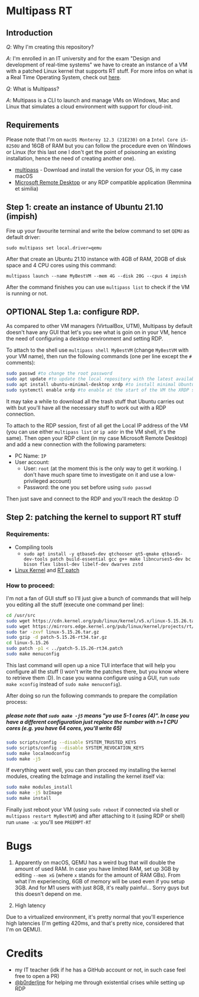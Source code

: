 # Multipass RT

## Introduction

*Q*: Why I'm creating this repository?

*A*: I'm enrolled in an IT university and for the exam "Design and development of real-time systems" we have to create an instance of a VM with a patched Linux kernel that supports RT stuff. For more infos on what is a Real Time Operating System, check out [here](https://en.wikipedia.org/wiki/Real-time_operating_system).

*Q*: What is Multipass?

*A*: Multipass is a CLI to launch and manage VMs on Windows, Mac and Linux that simulates a cloud environment with support for cloud-init.

## Requirements

Please note that I'm on `macOS Monterey 12.3 (21E230)` on a `Intel Core i5-8250U` and 16GB of RAM but you can follow the procedure even on Windows or Linux (for this last one I don't get the point of poisoning an existing installation, hence the need of creating another one).

- [multipass](https://multipass.run/) - Download and install the version for your OS, in my case macOS
- [Microsoft Remote Desktop](https://apps.apple.com/us/app/microsoft-remote-desktop/id1295203466?mt=12) or any RDP compatible application (Remmina et similia)

## Step 1: create an instance of Ubuntu 21.10 (impish)

Fire up your favourite terminal and write the below command to set `QEMU` as default driver:

`sudo multipass set local.driver=qemu`

After that create an Ubuntu 21.10 instance with 4GB of RAM, 20GB of disk space and 4 CPU cores using this command:

`multipass launch --name MyBestVM --mem 4G --disk 20G --cpus 4 impish`

After the command finishes you can use `multipass list` to check if the VM is running or not.

## OPTIONAL Step 1.a: configure RDP.

As compared to other VM managers (VirtualBox, UTM), Multipass by default doesn't have any GUI that let's you see what is goin on in your VM, hence the need of configuring a desktop environment and setting RDP.

To attach to the shell use `multipass shell MyBestVM` (change `MyBestVM` with your VM name), then run the following commands (one per line except the `#` comments):

```bash
sudo passwd #to change the root password
sudo apt update #to update the local repository with the latest available mirror infos
sudo apt install ubuntu-minimal-desktop xrdp #to install minimal Ubuntu desktop stuff and xrdp
sudo systemctl enable xrdp #to enable at the start of the VM the XRDP server
```

It may take a while to download all the trash stuff that Ubuntu carries out with but you'll have all the necessary stuff to work out with a RDP connection.

To attach to the RDP session, first of all get the Local IP address of the VM (you can use either `multipass list` or `ip addr` in the VM shell, it's the same). Then open your RDP client (in my case Microsoft Remote Desktop) and add a new connection with the following parameters:

- PC Name: `IP`
- User account:
    - User: `root` (at the moment this is the only way to get it working. I don't have much spare time to investigate on it and use a low-privileged account)
    - Password: the one you set before using `sudo passwd`

Then just save and connect to the RDP and you'll reach the desktop :D 

## Step 2: patching the kernel to support RT stuff

### Requirements:
- Compiling tools
    - `sudo apt install -y qtbase5-dev qtchooser qt5-qmake qtbase5-dev-tools patch build-essential gcc g++ make libncurses5-dev bc bison flex libssl-dev libelf-dev dwarves zstd`
- [Linux Kernel](https://cdn.kernel.org/pub/linux/kernel/v5.x/linux-5.15.26.tar.gz) and [RT patch](https://mirrors.edge.kernel.org/pub/linux/kernel/projects/rt/5.15/older/patch-5.15.26-rt34.patch.gz)

### How to proceed:

I'm not a fan of GUI stuff so I'll just give a bunch of commands that will help you editing all the stuff (execute one command per line):

```bash
cd /usr/src
sudo wget https://cdn.kernel.org/pub/linux/kernel/v5.x/linux-5.15.26.tar.gz
sudo wget https://mirrors.edge.kernel.org/pub/linux/kernel/projects/rt/5.15/older/patch-5.15.26-rt34.patch.gz
sudo tar -zxvf linux-5.15.26.tar.gz
sudo gzip -d patch-5.15.26-rt34.tar.gz
cd linux-5.15.26
sudo patch -p1 < ../patch-5.15.26-rt34.patch
sudo make menuconfig
```

This last command will open up a nice TUI interface that will help you configure all the stuff (I won't write the patches there, but you know where to retrieve them :D). In case you wanna configure using a GUI, run `sudo make xconfig` instead of `sudo make menuconfig`).

After doing so run the following commands to prepare the compilation process:

##### please note that `sudo make -j5` means "yo use 5-1 cores (4)". In case you have a different configuration just replace the number with n+1 CPU cores (e.g. you have 64 cores, you'll write 65)

```bash
sudo scripts/config --disable SYSTEM_TRUSTED_KEYS
sudo scripts/config --disable SYSTEM_REVOCATION_KEYS
sudo make localmodconfig
sudo make -j5
```

If everything went well, you can then proceed my installing the kernel modules, creating the bzImage and installing the kernel itself via:

```bash
sudo make modules_install
sudo make -j5 bzImage
sudo make install
```

Finally just reboot your VM (using `sudo reboot` if connected via shell or `multipass restart MyBestVM`) and after attaching to it (using RDP or shell) run `uname -a`: you'll see `PREEMPT-RT`

# Bugs

1. Apparently on macOS, QEMU has a weird bug that will double the amount 
of 
used RAM. In case you have limited RAM, set up 3GB by editing `--mem xG` (where `x` stands for the amount of RAM GBs).
From what I'm experiencing, 6GB of memory will be used even if you setup 3GB. And for M1 users with just 8GB, it's really painful... Sorry guys but this doesn't depend on me.

2. High latency

Due to a virtualized environment, it's pretty normal that you'll 
experience high latencies (I'm getting 420ms, and that's pretty nice, 
considered that I'm on QEMU).

 # Credits

- my IT teacher (idk if he has a GitHub account or not, in such case feel free to open a PR)
- [@b0rderljne](https://github.com/b0rderljne) for helping me through existential crises while setting up RDP
